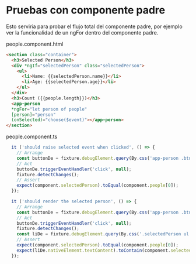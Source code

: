 # Pruebas con componente padre
Esto serviria para probar el flujo total del componente padre, por ejemplo ver la funcionalidad de un ngFor dentro del componente padre.


people.component.html
```html
<section class="container">
  <h3>Selected Person</h3>
  <div *ngIf="selectedPerson" class="selectedPerson">
    <ul>
      <li>Name: {{selectedPerson.name}}</li>
      <li>Age: {{selectedPerson.age}}</li>
    </ul>
  </div>
  <h3>Count ({{people.length}})</h3>
  <app-person
  *ngFor="let person of people"
  [person]="person"
  (onSelected)="choose($event)"></app-person>
</section>
```

people.component.ts
```ts
  it ('should raise selected event when clicked', () => {
    // Arrange
    const buttonDe = fixture.debugElement.query(By.css('app-person .btn-choose'));
    // Act
    buttonDe.triggerEventHandler('click', null);
    fixture.detectChanges();
    // Assert
    expect(component.selectedPerson).toEqual(component.people[0]);
  });

  it ('should render the selected person', () => {
    // Arrange
    const buttonDe = fixture.debugElement.query(By.css('app-person .btn-choose'));
    // Act
    buttonDe.triggerEventHandler('click', null);
    fixture.detectChanges();
    const liDe = fixture.debugElement.query(By.css('.selectedPerson ul > li'));
    // Assert
    expect(component.selectedPerson).toEqual(component.people[0]);
    expect(liDe.nativeElement.textContent).toContain(component.selectedPerson?.name);
  });
```